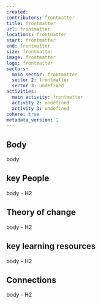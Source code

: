 ```yaml
---
created:
contributors: frontmatter
title: frontmatter
url: frontmatter
locations: frontmatter
start: frontmatter
end: frontmatter
size: frontmatter
image: frontmatter
logo: frontmatter
sectors:
  main sector: frontmatter
  sector 2: frontmatter
  sector 3: undefined
activities: 
  main activity: frontmatter
  activity 2: undefined
  activity 3: undefined
cohere: true
metadata_version: 1
---
```



## Body

body

## key People

body - H2

## Theory of change

body - H2

## key learning resources

body - H2

## Connections

body - H2



